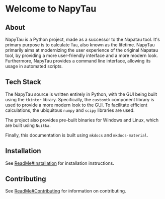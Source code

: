# Welcome to NapyTau

## About

NapyTau is a Python project, made as a successor to the Napatau tool. It's primary purpose is to calculate `Tau`, also
known as the lifetime. NapyTau primarily aims at modernizing the user experience of the original Napatau tool, by providing
a more user-friendly interface and a more modern look. Furthermore, NapyTau provides a command line interface, allowing its usage in automated scripts.

## Tech Stack

The NapyTau source is written entirely in Python, with the GUI being built using the `tkinter` library. Specifically, the `customtk` component library is used to provide a more modern look to the GUI. To facilitate efficient calculations, the ubiquitous `numpy` and `scipy` libraries are used.

The project also provides pre-built binaries for Windows and Linux, which are built using `Nuitka`.

Finally, this documentation is built using `mkdocs` and `mkdocs-material`.

## Installation

See [ReadMe#Installation](https://github.com/BP-TPSE-Projektgruppe-80/NaPyTau/blob/main/README.md#installation) for installation instructions.

## Contributing

See [ReadMe#Contributing](https://github.com/BP-TPSE-Projektgruppe-80/NaPyTau/blob/main/README.md#installation) for information on contributing.
